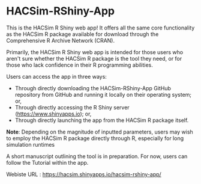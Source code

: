 # HACSim-RShiny-App

This is the HACSim R Shiny web app! It offers all the same core functionality as the HACSim R package available for download through the Comprehensive R Archive Network (CRAN).

Primarily, the HACSim R Shiny web app is intended for those users who aren't sure whether the HACSim R package is the tool they need, or for those who lack confidence in their R programming abilities.

Users can access the app in three ways:

- Through directly downloading the HACSim-RShiny-App GitHub repository from GitHub and running it locally on their operating system; or,
- Through directly accessing the R Shiny server (https://www.shinyapps.io); or,
- Through directly launching the app from the HACSim R package itself.

**Note**: Depending on the magnitude of inputted parameters, users may wish to employ the HACSim R package directly through R, especially for long simulation runtimes

A short manuscript outlining the tool is in preparation. For now, users can follow the Tutorial within the app. 

Webiste URL : https://hacsim.shinyapps.io/hacsim-rshiny-app/
